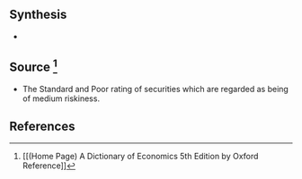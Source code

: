 ## Synthesis
- 
## Source [^1]
- The Standard and Poor rating of securities which are regarded as being of medium riskiness.
## References

[^1]: [[(Home Page) A Dictionary of Economics 5th Edition by Oxford Reference]]